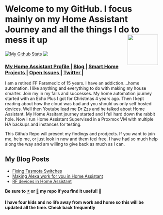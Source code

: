 # Welcome to my GitHub. I focus mainly on my Home Assistant Journey and all the things I do to mess it up <img src="https://user-images.githubusercontent.com/50278221/99838601-a2804900-2b26-11eb-8e4b-d2cb986ca9b1.png" width="100" height="100" align="right">
<a href="https://github.com/RamonBell">
<img align="center" alt="My Github Stats" src="https://github-readme-stats.codestackr.vercel.app/api?username=RamonBell&show_icons=true&hide_border=true&count_private=true&include_all_commits=true&theme=radical" /></a>

<a href="https://github.com/sabesansathananthan">
  <img align="center" src="https://github-readme-stats.anuraghazra1.vercel.app/api/top-langs/?username=sabesansathananthan&layout=compact&theme=radical" />
</a>
<p align="center">
<div align="left"><a name="menu"></a>
  <h3>
    <a href="https://github.com/RamonBell/my_ha_setup/">
      My Home Assistant Profile
    </a>
    <span> | </span>
    <a href="https://www.smarthomemedic.com/">
      Blog
    </a>
    <span> | </span>
    <a href="https://github.com/RamonBell/my_ha_setup/projects">
      Smart Home Projects
    </a>
    <span> | </span>
    <a href="https://github.com/RamonBell/my_ha_setup/issues">
      Open Issues
    </a>
    <span> | </span>
    <a href="https://twitter.com/RasBe9244">
      Twitter
    </a>
    <span> | </span>
  </h4>
</h1>
I am a retired FF Paramedic of 15 years. I have an addiction....home automation. I like anything and everything to do with making my house smarter. Join my in my fails and successes.
My home automation journey started with an Echo Plus I got for Christmas 4 years ago. Then I kept reading about how the cloud was bad and you should us only self hosted devices. Well then Youtube lead me Dr Zzs and he talked about Home Assistant. My Home Assitant journey started and I fell hard down the rabbit hole. Now I run Home Assistant Supervised in a Proxmox VM with multiple HA backups and instances for testing. 

This Github Repo will present my findings and prodjects. If you want to join me, help me, or just look in now and them feel free. I have had so much help along the way and am willing to give back as much as I can.

## My Blog Posts
<!-- BLOG-POST-LIST:START -->
- [Fixing Tasmota Switches](https://www.smarthomemedic.com/2020/09/case1-decreasing-wife-approval-points.html)
- [Making Alexa work for you in Home Assistant](https://www.smarthomemedic.com/2020/09/making-alexa-and-your-echo-devices-work.html)
- [RF devices in Home Assistant](https://www.smarthomemedic.com/2020/08/rf-devices-with-ha.html)
<!-- BLOG-POST-LIST:END -->

<p><strong>Be sure to <a href="#" title="star">⭐️</a> or <a href="#" title="fork">🔱</a> my repo if you find it useful! 🍻</strong></p>
<p><strong>I have four kids and no life away from work and home so this will be updated all the time. Check back frequently
<div align="center">
